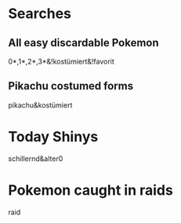 # Searches


## All easy discardable Pokemon
0*,1*,2*,3*&!kostümiert&!favorit

## Pikachu costumed forms
pikachu&kostümiert

# Today Shinys
schillernd&alter0

# Pokemon caught in raids
raid